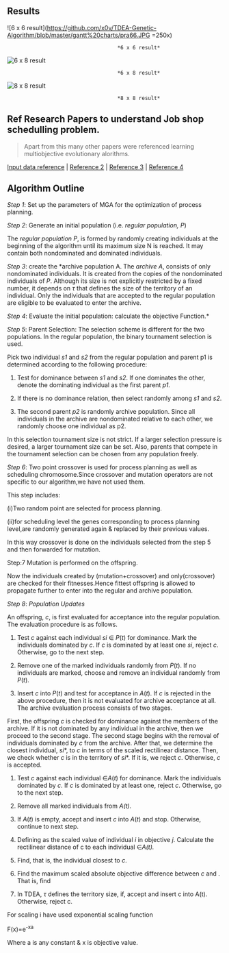 ## Results

![6 x 6 result](https://github.com/x0v/TDEA-Genetic-Algorithm/blob/master/gantt%20charts/pra66.JPG =250x)			

                                        *6 x 6 result*

![6 x 8 result](https://github.com/x0v/TDEA-Genetic-Algorithm/blob/master/gantt%20charts/PRA68.JPG)	

                                        *6 x 8 result*

![8 x 8 result](https://github.com/x0v/TDEA-Genetic-Algorithm/blob/master/gantt%20charts/PRA88.JPG)			

                                        *8 x 8 result*



## Ref Research Papers to understand Job shop schedulling problem. 
> Apart from this many other papers were referenced learning multiobjective evolutionary alorithms.

[Input data reference](https://github.com/x0v/TDEA-Genetic-Algorithm/blob/master/Data%20was%20taken%20from%20this%20paper.pdf) | [Reference 2](https://github.com/x0v/TDEA-Genetic-Algorithm/blob/master/multi-objec1.pdf) | [Reference 3](https://github.com/x0v/TDEA-Genetic-Algorithm/blob/master/my%20paper.pdf) | [Reference 4](https://github.com/x0v/TDEA-Genetic-Algorithm/blob/master/shao.pdf)


## Algorithm Outline



*Step 1*: Set up the parameters of MGA for the optimization of process planning.

*Step 2*: Generate an initial population (i.e. *regular population, P*)

The *regular population* *P*, is formed by randomly creating individuals at the beginning of the algorithm until its maximum
size N is reached. It may contain both nondominated and dominated individuals.

*Step 3*: create the *archive population A. The *archive* *A*, consists of only nondominated individuals. It is created from the copies of the nondominated individuals of *P*. Although its size is not explicitly restricted by a fixed number, it depends on *τ* that defines the size of the territory of an individual. Only the individuals that are accepted to the
regular population are eligible to be evaluated to enter the archive.

*Step 4*: Evaluate the initial population: calculate the objective Function.*

*Step 5*: Parent Selection: The selection scheme is different for the
two populations. In the regular population, the binary tournament
selection is used.

Pick two individual *s1* and *s2* from the regular population and parent
p1 is determined according to the following procedure:

1.  Test for dominance between *s1* and *s2*. If one dominates the
    other, denote the dominating individual as the first parent *p1.*

2.  If there is no dominance relation, then select randomly among *s1*
    and *s2*.

3.  The second parent *p2* is randomly archive population.
    Since all individuals in the archive are nondominated relative
    to each other, we randomly choose one individual as p2.

In this selection tournament size is not strict. If a larger selection
pressure is desired, a larger tournament size can be set. Also, parents
that compete in the tournament selection can be chosen from any population freely.

*Step 6*: Two point crossover is used for process planning as well as
scheduling chromosome.Since crossover and mutation operators are not
specific to our algorithm,we have not used them.

This step includes:

(i)Two random point are selected for process planning.

(ii)for scheduling level the genes corresponding to process planning
level,are randomly generated again & replaced by their previous values.

In this way crossover is done on the individuals selected from the step
5 and then forwarded for mutation.

Step:7 Mutation is performed on the offspring.

Now the individuals created by (mutation+crossover) and only(crossover)
are checked for their fitnesses.Hence fittest offspring is allowed to
propagate further to enter into the regular and archive population.

*Step 8*: *Population Updates*

An offspring, *c*, is first evaluated for acceptance into the
regular population. The evaluation procedure is as follows.

1) Test *c* against each individual *si* ∈ *P*(*t*) for dominance. Mark the individuals dominated by *c*. If *c* is dominated by at least one *si*, reject *c*. Otherwise, go to the next step.

2) Remove one of the marked individuals randomly from *P*(*t*). If no individuals are marked, choose and remove
an individual randomly from *P*(*t*).

3) Insert *c* into *P*(*t*) and test for acceptance in *A*(*t*). If *c* is rejected in the above procedure, then it is not evaluated for archive acceptance at all. The archive evaluation process consists of two stages.

First, the offspring *c* is checked for dominance against the members of the archive. If it is not dominated by any individual in the archive, then we proceed to the second stage. The second stage begins with the removal of individuals  dominated by *c* from the archive. After that, we determine the closest individual, *si*\*, to *c* in terms of the scaled rectilinear distance. Then, we check whether *c* is in the territory of *si*\*. If it is, we reject *c*. Otherwise, *c* is
accepted.

1.  Test *c* against each individual ∈*A*(*t*) for dominance. Mark the
    individuals dominated by *c*. If *c* is dominated by at least one,
    reject *c*. Otherwise, go to the next step.

2.  Remove all marked individuals from *A(t).*

3.  If *A*(*t*) is empty, accept and insert *c* into *A*(*t*) and stop.
    Otherwise, continue to next step.

4.  Defining as the scaled value of individual *i* in objective *j*.
    Calculate the rectilinear distance of c to each individual ∈*A(t).*

5.  Find, that is, the individual closest to *c*.

6.  Find the maximum scaled absolute objective difference between *c*
    and . That is, find

7.  In TDEA, *τ* defines the territory size, if, accept and insert c
    into A(t). Otherwise, reject c.

For scaling i have used exponential scaling function

F(x)=e<sup>-xa</sup>

Where a is any constant & x is objective value.
